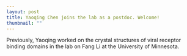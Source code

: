 ```yaml
---
layout: post
title: Yaoqing Chen joins the lab as a postdoc. Welcome!
thumbnail: ""
---
```


Previously, Yaoqing worked on the crystal structures of viral receptor binding domains in the lab on Fang Li at the University of Minnesota.

